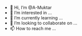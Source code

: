 - 👋 Hi, I’m @A-Muktar
- 👀 I’m interested in ...
- 🌱 I’m currently learning ...
- 💞️ I’m looking to collaborate on ...
- 📫 How to reach me ...

<!---
A-Muktar/A-Muktar is a ✨ special ✨ repository because its `README.md` (this file) appears on your GitHub profile.
You can click the Preview link to take a look at your changes.
--->
